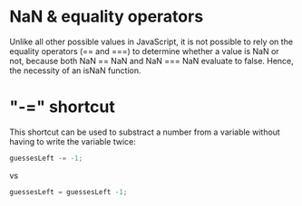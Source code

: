 # NaN & equality operators

Unlike all other possible values in JavaScript, it is not possible to rely on the equality operators (== and ===) to determine whether a value is NaN or not, because both NaN == NaN and NaN === NaN evaluate to false. Hence, the necessity of an isNaN function.

# "-=" shortcut

This shortcut can be used to substract a number from a variable without having to write the variable twice:

```javascript
guessesLeft -= -1;
```

vs

```javascript
guessesLeft = guessesLeft -1;
```
